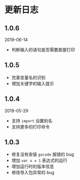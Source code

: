 # 更新日志

## 1.0.6

2019-06-14

- 判断输入的语句是否需要直接打印

## 1.0.5

- 完善变量名的识别
- 增加关键字的输入提示

## 1.0.4

2019-05-29

- 支持 `import` 设置别名
- 支持更多的打印命令

## 1.0.3

- 修复没有安装 `gocode` 报错的 bug
- 增加 `var x = 1` 表达式的运行
- 增加运行时的版本信息
- 修改导入包异常的 bug
